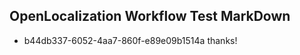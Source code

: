 ## OpenLocalization Workflow Test MarkDown
* b44db337-6052-4aa7-860f-e89e09b1514a thanks!

<!--HONumber=Aug16_HO1-->


